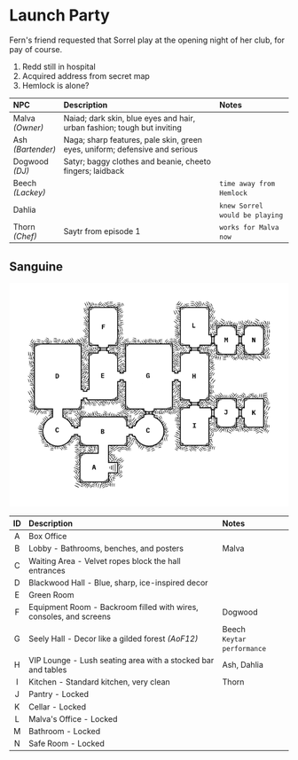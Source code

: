 # Launch Party
Fern's friend requested that Sorrel play at the opening night of her club, for pay of course.

1. Redd still in hospital
2. Acquired address from secret map
3. Hemlock is alone?

| NPC | Description | Notes |
|:--- |:--- |:--- |
| Malva<br/>_(Owner)_ | Naiad; dark skin, blue eyes and hair, urban fashion; tough but inviting |  |
| Ash<br/>_(Bartender)_ | Naga; sharp features, pale skin, green eyes, uniform; defensive and serious |  |
| Dogwood<br/>_(DJ)_ | Satyr; baggy clothes and beanie, cheeto fingers; laidback |  |
| Beech<br/>_(Lackey)_ |  | `time away from Hemlock` |
| Dahlia |  | `knew Sorrel would be playing` |
| Thorn<br/>_(Chef)_ | Saytr from episode 1 | `works for Malva now` |

## Sanguine
![map of the nightclub Sanguine](images/sanguine.png)

| ID | Description | Notes |
|:---:|:--- |:--- |
| A | Box Office |  |
| B | Lobby - Bathrooms, benches, and posters | Malva |
| C | Waiting Area - Velvet ropes block the hall entrances |  |
| D | Blackwood Hall - Blue, sharp, ice-inspired decor |  |
| E | Green Room |  |
| F | Equipment Room - Backroom filled with wires, consoles, and screens | Dogwood |
| G | Seely Hall - Decor like a gilded forest _(AoF12)_ | Beech<br />`Keytar performance` |
| H | VIP Lounge - Lush seating area with a stocked bar and tables | Ash, Dahlia |
| I | Kitchen - Standard kitchen, very clean | Thorn |
| J | Pantry - Locked |  |
| K | Cellar - Locked |  |
| L | Malva's Office - Locked |  |
| M | Bathroom - Locked |  |
| N | Safe Room - Locked |  |

